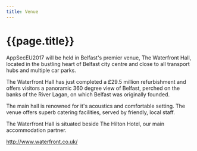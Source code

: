 ```yaml
---
title: Venue
---
```


# {{page.title}}

AppSecEU2017 will be held in Belfast's premier venue, The Waterfront Hall, located in the bustling heart of Belfast city centre and close to all transport hubs and multiple car parks.

The Waterfront Hall has just completed a £29.5 million refurbishment and offers visitors a panoramic 360 degree view of Belfast, perched on the banks of the River Lagan, on which Belfast was originally founded.

The main hall is renowned for it's acoustics and comfortable setting.  The venue offers superb catering facilities, served by friendly, local staff.  

The Waterfront Hall is situated beside The Hilton Hotel, our main accommodation partner. 

http://www.waterfront.co.uk/